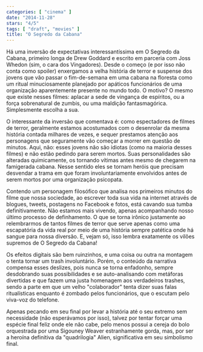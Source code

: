 ```yaml
---
categories: [ "cinema" ]
date: "2014-11-28"
stars: "4/5"
tags: [ "draft", "movies" ]
title: "O Segredo da Cabana"
---
```

Há uma inversão de expectativas interessantíssima em O Segredo da Cabana, primeiro longa de Drew Goddard e escrito em parceria com Joss Whedon (sim, o cara dos Vingadores). Desde o começo (e por isso não conta como spoiler) enxergamos a velha história de terror e suspense dos jovens que vão passar o fim-de-semana em uma cabana na floresta como um ritual minuciosamente planejado por apáticos funcionários de uma organização aparentemente presente no mundo todo. O motivo? O mesmo que existe nesses filmes: aplacar a sede de vingança de espíritos, ou a força sobrenatural de zumbis, ou uma maldição fantasmagórica. Simplesmente escolha a sua.

O interessante da inversão que comentava é: como espectadores de filmes de terror, geralmente estamos acostumados com o desenrolar da mesma história contada milhares de vezes, e sequer prestamos atenção aos personagens que seguramente vão começar a morrer em questão de minutos. Aqui, não: esses jovens não são idiotas (como na maioria desses filmes) e não estão pedindo para serem mortos. Suas personalidades são alteradas quimicamente, os tornando vítimas antes mesmo de chegarem na famigerada cabana. Nesse sentido eles se tornam heróis que precisam desvendar a trama em que foram involuntariamente envolvidos antes de serem mortos por uma organização psicopata.

Contendo um personagem filosófico que analisa nos primeiros minutos do filme que nossa sociedade, ao escrever toda sua vida na internet através de blogues, tweets, postagens no Facebook e fotos, está cavando sua tumba definitivamente. Não estamos mais vivendo, apenas acompanhando nosso último processo de definhamento. O que se torna irônico justamente ao relembrarmos de tantos filmes de terror que serve apenas como uma escapatória da vida real por meio de uma história sempre patética onde há sangue para nossa diversão. E, vejam só, isso lembra exatamente os vilões supremos de O Segredo da Cabana!

Os efeitos digitais são bem ruinzinhos, e uma coisa ou outra na montagem o tenta tornar um trash involuntário. Porém, o conteúdo da narrativa compensa esses deslizes, pois nunca se torna enfadonho, sempre desdobrando suas possibilidades e se auto-analisando com metáforas divertidas e que fazem uma justa homenagem aos verdadeiros trashes, sendo a parte em que um velho "colaborador" tenta dizer suas falas ritualísticas enquanto é zombado pelos funcionários, que o escutam pelo viva-voz do telefone.

Apenas pecando em seu final por levar a história até o seu extremo sem necessidade (não esperávamos por isso), talvez por tentar forçar uma espécie final feliz onde ele não cabe, pelo menos possui a cereja do bolo orquestrada por uma Sigouney Weaver estranhamente gorda, mas, por ser a heroína definitiva da "quadrilogia" Alien, significativa em seu simbolismo final.
